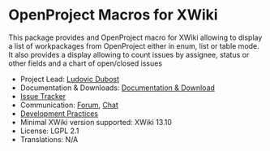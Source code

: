 # OpenProject Macros for XWiki

This package provides and OpenProject macro for XWiki allowing to display a list of workpackages from OpenProject either in enum, list or table mode.
It also provides a display allowing to count issues by assignee, status or other fields and a chart of open/closed issues

* Project Lead: [Ludovic Dubost](https://www.xwiki.org/xwiki/bin/view/XWiki/ludovic)
* Documentation & Downloads: [Documentation & Download](https://extensions.xwiki.org/xwiki/bin/view/Extension/(extension%20name))
* [Issue Tracker](https://jira.xwiki.org/browse/OPENPP)
* Communication: [Forum](https://forum.xwiki.org/), [Chat](https://dev.xwiki.org/xwiki/bin/view/Community/Chat)
* [Development Practices](https://dev.xwiki.org)
* Minimal XWiki version supported: XWiki 13.10
* License: LGPL 2.1
* Translations: N/A
